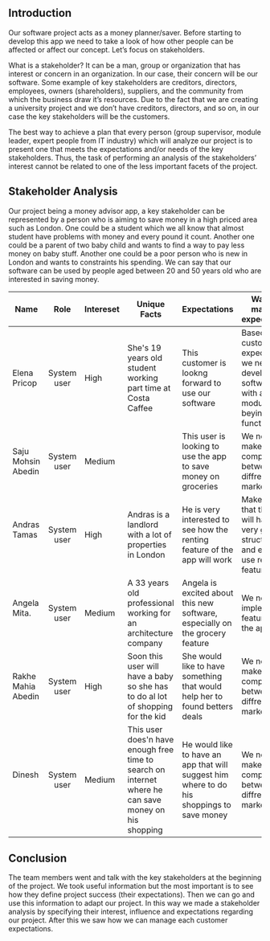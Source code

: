 ## Introduction

Our software project acts as a money planner/saver.  Before starting to develop this app we need to take a look of how other people can be affected or affect our concept. Let’s focus on stakeholders.

What is a stakeholder? It can be a man, group or organization that has interest or concern in an organization. In our case, their concern will be our software.  Some example of key stakeholders are creditors, directors, employees, owners (shareholders), suppliers, and the community from which the business draw it’s resources. Due to the fact that we are creating a university project and we don’t have creditors, directors, and so on, in our case the key stakeholders will be the customers.
 
The best way to achieve a plan that every person (group supervisor, module leader, expert people from IT industry) which will analyze our project is to present one that meets the expectations and/or needs of the key stakeholders. Thus, the task of performing an analysis of the stakeholders’ interest cannot be related to one of the less important facets of the project.

## Stakeholder Analysis

Our project being a money advisor app, a key stakeholder can be represented by a person who is aiming to save money in a high priced area such as London. One could be a student which we all know that almost student have problems with money and every pound it count. Another one could be a parent of two baby child and wants to find a way to pay less money on baby stuff. Another one could be a poor person who is new in London and wants to constraints his spending. We can say that our software can be used by people aged between 20 and 50 years old who are interested in saving money.

| **Name**          | **Role**  | **Intereset** | **Unique Facts**   | **Expectations**         | **Ways to manage expectations** | 
|-------------------|:---------:|---------------|--------------------|--------------------------|-----------------------------------|
|Elena Pricop       |System user|High           |She's 19 years old student working part time at Costa Caffee|This customer is lookng forward to use our software |Based on this customer expectations we need to develop this software with all modules beying functional|
|Saju Mohsin Abedin |System user|Medium         |                    |This user is looking to use the app to save money on groceries|We need to make a price comparison between diffrent markets|
|Andras Tamas       |System user|High           |Andras is a landlord with a lot of properties in London|He is very interested  to see how the renting feature of the app will work|Make sure that the app will have a very good, structured and easy to use renting feature|
|Angela Mita.       |System user|Medium         |A 33 years old professional working for an architecture company|Angela is excited about this new software, especially on the grocery feature|We need to implement all features of the app|
|Rakhe Mahia Abedin |System user|High           |Soon this user will have a baby so she has to do al lot of shopping for the kid|She would like to have something that would help her to found betters deals|We need to make a price comparison between diffrent markets|
|Dinesh             |System user|Medium         |This user does'n have enough free time to search on internet where he can save money on his shopping|He would like to have an app that will suggest him where to do his shoppings to save money|We need to make a price comparison between diffrent markets|


## Conclusion

The team members went and talk with the key stakeholders at the beginning of the project. We took useful information but the most important is to see how they define project success (their expectations). Then we can go and use this information to adapt our project. In this way we made a stakeholder analysis by specifying their interest, influence and expectations regarding our project. After this we saw how we can manage each customer expectations.
